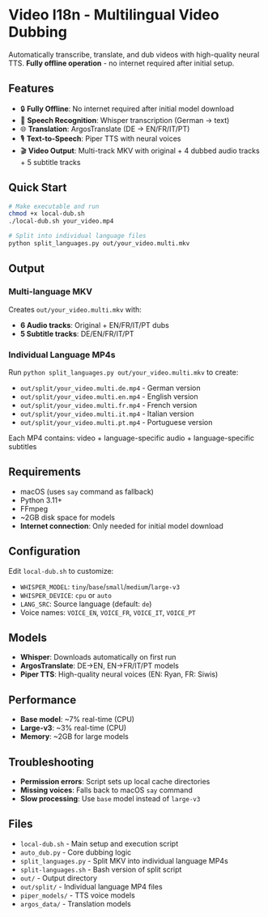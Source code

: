 # Video I18n - Multilingual Video Dubbing

Automatically transcribe, translate, and dub videos with high-quality neural TTS. **Fully offline operation** - no internet required after initial setup.

## Features

- 🔒 **Fully Offline**: No internet required after initial model download
- 🎤 **Speech Recognition**: Whisper transcription (German → text)
- 🌐 **Translation**: ArgosTranslate (DE → EN/FR/IT/PT)
- 🎙️ **Text-to-Speech**: Piper TTS with neural voices
- 🎬 **Video Output**: Multi-track MKV with original + 4 dubbed audio tracks + 5 subtitle tracks

## Quick Start

```bash
# Make executable and run
chmod +x local-dub.sh
./local-dub.sh your_video.mp4

# Split into individual language files
python split_languages.py out/your_video.multi.mkv
```

## Output

### Multi-language MKV
Creates `out/your_video.multi.mkv` with:
- **6 Audio tracks**: Original + EN/FR/IT/PT dubs
- **5 Subtitle tracks**: DE/EN/FR/IT/PT

### Individual Language MP4s
Run `python split_languages.py out/your_video.multi.mkv` to create:
- `out/split/your_video.multi.de.mp4` - German version
- `out/split/your_video.multi.en.mp4` - English version  
- `out/split/your_video.multi.fr.mp4` - French version
- `out/split/your_video.multi.it.mp4` - Italian version
- `out/split/your_video.multi.pt.mp4` - Portuguese version

Each MP4 contains: video + language-specific audio + language-specific subtitles

## Requirements

- macOS (uses `say` command as fallback)
- Python 3.11+
- FFmpeg
- ~2GB disk space for models
- **Internet connection**: Only needed for initial model download

## Configuration

Edit `local-dub.sh` to customize:
- `WHISPER_MODEL`: `tiny`/`base`/`small`/`medium`/`large-v3`
- `WHISPER_DEVICE`: `cpu` or `auto`
- `LANG_SRC`: Source language (default: `de`)
- Voice names: `VOICE_EN`, `VOICE_FR`, `VOICE_IT`, `VOICE_PT`

## Models

- **Whisper**: Downloads automatically on first run
- **ArgosTranslate**: DE→EN, EN→FR/IT/PT models
- **Piper TTS**: High-quality neural voices (EN: Ryan, FR: Siwis)

## Performance

- **Base model**: ~7% real-time (CPU)
- **Large-v3**: ~3% real-time (CPU)
- **Memory**: ~2GB for large models

## Troubleshooting

- **Permission errors**: Script sets up local cache directories
- **Missing voices**: Falls back to macOS `say` command
- **Slow processing**: Use `base` model instead of `large-v3`

## Files

- `local-dub.sh` - Main setup and execution script
- `auto_dub.py` - Core dubbing logic
- `split_languages.py` - Split MKV into individual language MP4s
- `split-languages.sh` - Bash version of split script
- `out/` - Output directory
- `out/split/` - Individual language MP4 files
- `piper_models/` - TTS voice models
- `argos_data/` - Translation models
